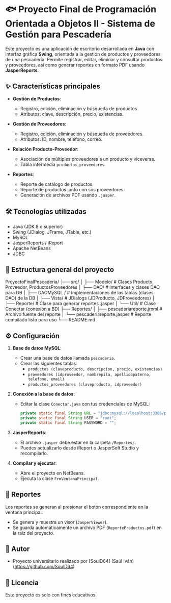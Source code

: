 # 🐟 Proyecto Final de Programación Orientada a Objetos II - Sistema de Gestión para Pescadería

Este proyecto es una aplicación de escritorio desarrollada en **Java** con interfaz gráfica **Swing**, orientada a la gestión de productos y proveedores de una pescadería. Permite registrar, editar, eliminar y consultar productos y proveedores, así como generar reportes en formato PDF usando **JasperReports**.

## ✨ Características principales

- **Gestión de Productos**:
  - Registro, edición, eliminación y búsqueda de productos.
  - Atributos: clave, descripción, precio, existencias.

- **Gestión de Proveedores**:
  - Registro, edición, eliminación y búsqueda de proveedores.
  - Atributos: ID, nombre, teléfono, correo.

- **Relación Producto-Proveedor**:
  - Asociación de múltiples proveedores a un producto y viceversa.
  - Tabla intermedia `productos_proveedores`.

- **Reportes**:
  - Reporte de catálogo de productos.
  - Reporte de productos junto con sus proveedores.
  - Generación de archivos PDF usando `.jasper`.

## 🛠️ Tecnologías utilizadas

- Java (JDK 8 o superior)
- Swing (JDialog, JFrame, JTable, etc.)
- MySQL
- JasperReports / iReport
- Apache NetBeans
- JDBC

## 📁 Estructura general del proyecto

ProyectoFinalPescaderia/
├── src/
│ ├── Modelo/ # Clases Producto, Proveedor, ProductosProveedores
│ ├── DAO/ # Interfaces y clases DAO para DB
│ ├── DAOMySQL / # Implementaciones de las tablas (clases DAO) de la DB 
│ ├── Vista/ # JDialogs (JDProducto, JDProveedores)
│ ├── Reporte/ # Clase para generar reportes .jasper
│ └── Util/ # Clase Conectar (conexión a BD)
├── Reportes/
│ ├── pescaderiareporte.jrxml # Archivo fuente del reporte
│ └── pescaderiareporte.jasper # Reporte compilado listo para uso
└── README.md

## ⚙️ Configuración

1. **Base de datos MySQL**:
   - Crear una base de datos llamada `pescaderia`.
   - Crear las siguientes tablas:
     - `productos (claveproducto, descripcion, precio, existencias)`
     - `proveedores (idproveedor, nombrepila, apellidopaterno, telefono, email)`
     - `productos_proveedores (claveproducto, idproveedor)`

2. **Conexión a la base de datos**:
   - Editar la clase `Conectar.java` con tus credenciales de MySQL:
     ```java
     private static final String URL = "jdbc:mysql://localhost:3306/pescaderia";
     private static final String USER = "root";
     private static final String PASSWORD = "";
     ```

3. **JasperReports**:
   - El archivo `.jasper` debe estar en la carpeta `/Reportes/`.
   - Puedes actualizarlo desde iReport o JasperSoft Studio y recompilarlo.

4. **Compilar y ejecutar**:
   - Abre el proyecto en NetBeans.
   - Ejecuta la clase `FrmVentanaPrincipal`.

## 🧾 Reportes

Los reportes se generan al presionar el botón correspondiente en la ventana principal:

- Se genera y muestra un visor (`JasperViewer`).
- Se guarda automáticamente un archivo PDF (`ReporteProductos.pdf`) en la raíz del proyecto.

## 💬 Autor

- Proyecto universitario realizado por [SoulD64] (Saúl Iván)(https://github.com/SoulD64)

## 📜 Licencia

Este proyecto es solo con fines educativos.
